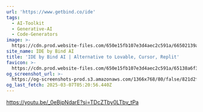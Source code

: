 ```yaml
---
url: 'https://www.getbind.co/ide'
tags:
  - AI-Toolkit
  - Generative-AI
  - Code-Generators
image: >-
  https://cdn.prod.website-files.com/650e15fb107e3d4aec2c591a/66502139a075e77bb51de915_favicon256x256.png
site_name: IDE by Bind AI
title: 'IDE by Bind AI | Alternative to Lovable, Cursor, Replit'
favicon: >-
  https://cdn.prod.website-files.com/650e15fb107e3d4aec2c591a/65138a6f318595b7998c5d3c_favicon32-black.svg
og_screenshot_url: >-
  https://og-screenshots-prod.s3.amazonaws.com/1366x768/80/false/821d2f71b0b3f450add5a7747eaec1da1356b2cd9ccd286965901a43b589ac4e.jpeg
og_last_fetch: 2025-03-07T05:20:56.440Z
---
```


https://youtu.be/_0eBjpNdarE?si=TDcZTby0LTbv_tPa

